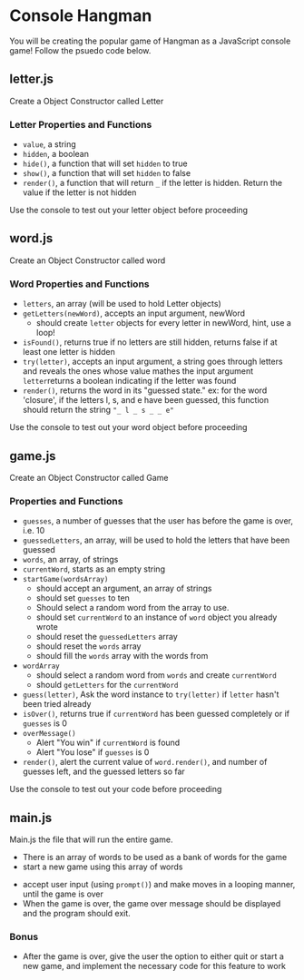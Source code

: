 # Console Hangman

You will be creating the popular game of Hangman as a JavaScript console game! Follow the psuedo code below.

## letter.js 
Create a Object Constructor called Letter

### Letter Properties and Functions
- `value`, a string
- `hidden`, a boolean
- `hide()`, a function that will set `hidden` to true
- `show()`, a function that will set `hidden` to false
- `render()`, a function that will return ` _ ` if the letter is hidden. Return the value if the letter is not hidden

Use the console to test out your letter object before proceeding

## word.js
Create an Object Constructor called word

### Word Properties and Functions
- `letters`, an array (will be used to hold Letter objects)
- `getLetters(newWord)`, accepts an input argument, newWord
  + should create `letter` objects for every letter in newWord, hint, use a loop!
- `isFound()`, returns true if no letters are still hidden, returns false if at least one letter is hidden
- `try(letter)`, accepts an input argument, a string goes through letters and reveals the ones whose value mathes the input argument `letter`returns a boolean indicating if the letter was found
- `render()`, returns the word in its "guessed state." ex: for the word 'closure', if the letters l, s, and e have been guessed, this function should return the string `"_ l _ s _ _ e"`

Use the console to test out your word object before proceeding

## game.js
Create an Object Constructor called Game

### Properties and Functions 
- `guesses`, a number of guesses that the user has before the game is over, i.e. 10
- `guessedLetters`, an array, will be used to hold the letters that have been guessed 
- `words`, an array,  of strings
- `currentWord`, starts as an empty string
- `startGame(wordsArray)`
  + should accept an argument, an array of strings
  + should set `guesses` to ten
  + Should select a random word from the array to use.
  + should set `currentWord` to an instance of `word` object you already wrote
  + should reset the `guessedLetters` array
  + should reset the `words` array
  + should fill the `words` array with the words from
- `wordArray`
  + should select a random word from `words` and create `currentWord`
  + should `getLetters` for the `currentWord`
- `guess(letter)`, Ask the word instance to `try(letter)` if `letter` hasn't been tried already
- `isOver()`, returns true if `currentWord` has been guessed completely or if `guesses` is 0
- `overMessage()`
  + Alert "You win" if `currentWord` is found
  + Alert "You lose" if `guesses` is 0
- `render()`, alert the current value of `word.render()`, and number of guesses left, and the guessed letters so far

Use the console to test out your code before proceeding

## main.js
Main.js the file that will run the entire game.
- There is an array of words to be used as a bank of words for the game
- start a new game using this array of words
* accept user input (using `prompt()`) and make moves in a looping manner, until the game is over
* When the game is over, the game over message should be displayed and the
program should exit.

### Bonus
* After the game is over, give the user the option to either quit or start a new game, and implement the necessary code for this feature to work
